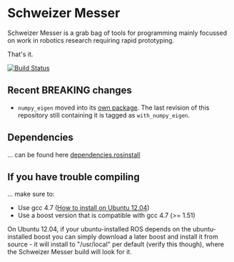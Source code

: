 # Schweizer Messer

Schweizer Messer is a grab bag of tools for programming mainly focussed on work
in robotics research requiring rapid prototyping.

That's it.

[![Build Status](https://jenkins.asl.ethz.ch/buildStatus/icon?job=schweizer_messer)](https://jenkins.asl.ethz.ch/job/schweizer_messer/)

## Recent BREAKING changes

* `numpy_eigen` moved into its [own package](https://github.com/ethz-asl/numpy_eigen/). The last revision of this repository still containing it is tagged as `with_numpy_eigen`.

## Dependencies

... can be found here [dependencies.rosinstall](dependencies.rosinstall)

## If you have trouble compiling

... make sure to:

* Use gcc 4.7 ([How to install on Ubuntu 12.04](http://charette.no-ip.com:81/programming/2011-12-24_GCCv47/))
* Use a boost version that is compatible with gcc 4.7 (>= 1.51)

On Ubuntu 12.04, if your ubuntu-installed ROS depends on the ubuntu-installed
boost you can simply download a later boost and install it from source - it
will install to "/usr/local" per default (verify this though), where the
Schweizer Messer build will look for it.

